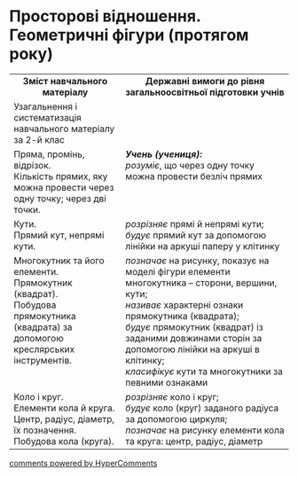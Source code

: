 <div id="hypercomments_widget" class="js-hypercomments-widget invisible"></div>

# Просторові відношення. Геометричні фігури (протягом року)
<table>
  <tr>
    <td width="40%" align="center"><b>Зміст навчального матеріалу<b></td>
    <td width="60%" align="center"><b>Державні вимоги до рівня загальноосвітньої підготовки учнів</b></td>
  </tr>
  <tr>
    <td width="40%" style="vertical-align:top !important;">Узагальнення і систематизація навчального матеріалу за
2-й клас</td>
    <td width="60%" style="vertical-align:top !important;"></td>
  </tr>
  <tr>
    <td width="40%" style="vertical-align:top !important;">Пряма, промінь, відрізок.<br> 
    Кількість прямих, яку можна провести через одну точку; через дві точки.<br></td>
    <td width="60%" style="vertical-align:top !important;">
<i><b>Учень (учениця):</b></i><br>
<i>розуміє</i>, що через одну точку можна провести безліч прямих</td>
  </tr>
    <tr>
    <td width="40%" style="vertical-align:top !important;">Кути.<br> 
Прямий кут, непрямі кути.<br></td>
    <td width="60%" style="vertical-align:top !important;">
<i>розрізняє</i> прямі й непрямі кути;<br> 
<i>будує</i>  прямий кут за допомогою лінійки на аркуші паперу у клітинку<br></td>
  </tr>
  <tr>
    <td width="40%" style="vertical-align:top !important;">Многокутник та його елементи.<br>
Прямокутник (квадрат). <br>
Побудова прямокутника  (квадрата) за допомогою креслярських інструментів.<br></td>
    <td width="60%" style="vertical-align:top !important;">
<i>позначає</i> на рисунку, показує на моделі фігури елементи многокутника – сторони, вершини, кути; <br>
<i>називає</i> характерні ознаки прямокутника (квадрата);<br>
<i>будує</i> прямокутник (квадрат) із заданими довжинами сторін за допомогою лінійки на аркуші в клітинку;<br>
<i>класифікує</i> кути та многокутники за певними ознаками<br></td>
  </tr>
  <tr>
    <td width="40%" style="vertical-align:top !important;">Коло і круг.<br> 
Елементи кола й круга.<br>
Центр, радіус, діаметр, їх позначення.<br> 
Побудова кола (круга).<br></td>
    <td width="60%" style="vertical-align:top !important;">
<i>розрізняє</i> коло і круг; <br>
<i>будує</i> коло (круг) заданого радіуса за допомогою циркуля;<br>
<i>позначає</i>  на рисунку елементи кола та круга: центр, радіус, діаметр<br></td>
  </tr>
</table>

<div class="js-hypercomments-container">
    <a href="http://hypercomments.com" class="hc-link" title="comments widget">comments powered by HyperComments</a>
</div>